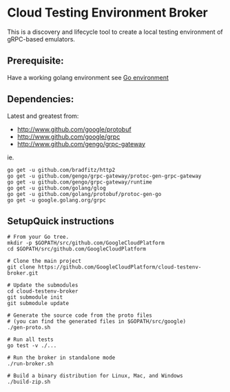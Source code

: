 # Cloud Testing Environment Broker

This is a discovery and lifecycle tool to create a local testing environment of
gRPC-based emulators.

## Prerequisite:

Have a working golang environment see [Go
environment](https://golang.org/doc/code.html)

## Dependencies:

Latest and greatest from:

- http://www.github.com/google/protobuf
- http://www.github.com/google/grpc
- http://www.github.com/gengo/grpc-gateway

ie.

```shell
go get -u github.com/bradfitz/http2
go get -u github.com/gengo/grpc-gateway/protoc-gen-grpc-gateway
go get -u github.com/gengo/grpc-gateway/runtime
go get -u github.com/golang/glog
go get -u github.com/golang/protobuf/protoc-gen-go
go get -u google.golang.org/grpc
```

## SetupQuick instructions

```shell
# From your Go tree.
mkdir -p $GOPATH/src/github.com/GoogleCloudPlatform
cd $GOPATH/src/github.com/GoogleCloudPlatform

# Clone the main project
git clone https://github.com/GoogleCloudPlatform/cloud-testenv-broker.git

# Update the submodules
cd cloud-testenv-broker
git submodule init
git submodule update

# Generate the source code from the proto files
# (you can find the generated files in $GOPATH/src/google)
./gen-proto.sh

# Run all tests
go test -v ./...

# Run the broker in standalone mode
./run-broker.sh

# Build a binary distribution for Linux, Mac, and Windows
./build-zip.sh
```
